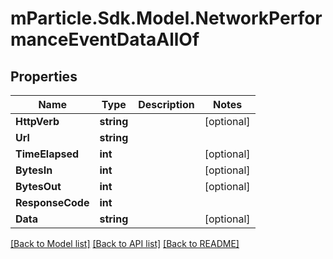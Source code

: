 # mParticle.Sdk.Model.NetworkPerformanceEventDataAllOf
## Properties

Name | Type | Description | Notes
------------ | ------------- | ------------- | -------------
**HttpVerb** | **string** |  | [optional] 
**Url** | **string** |  | 
**TimeElapsed** | **int** |  | [optional] 
**BytesIn** | **int** |  | [optional] 
**BytesOut** | **int** |  | [optional] 
**ResponseCode** | **int** |  | 
**Data** | **string** |  | [optional] 

[[Back to Model list]](../README.md#documentation-for-models) [[Back to API list]](../README.md#documentation-for-api-endpoints) [[Back to README]](../README.md)


